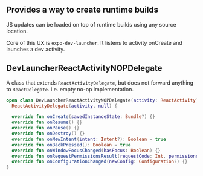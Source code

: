 
## Provides a way to create runtime builds

JS updates can be loaded on top of runtime builds using any source location.

Core of this UX is `expo-dev-launcher`.
It listens to activity onCreate and launches a dev activity.

## DevLauncherReactActivityNOPDelegate

A class that extends `ReactActivityDelegate`, but does not forward anything to `ReactDelegate`. i.e. empty no-op implementation.

```kt
open class DevLauncherReactActivityNOPDelegate(activity: ReactActivity) :
  ReactActivityDelegate(activity, null) {

  override fun onCreate(savedInstanceState: Bundle?) {}
  override fun onResume() {}
  override fun onPause() {}
  override fun onDestroy() {}
  override fun onNewIntent(intent: Intent?): Boolean = true
  override fun onBackPressed(): Boolean = true
  override fun onWindowFocusChanged(hasFocus: Boolean) {}
  override fun onRequestPermissionsResult(requestCode: Int, permissions: Array<out String>?, grantResults: IntArray?) {}
  override fun onConfigurationChanged(newConfig: Configuration?) {}
}
```
